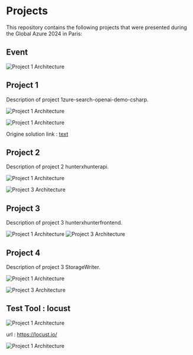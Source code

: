 # Projects

This repository contains the following projects that were presented during the Global Azure 2024 in Paris:


## Event 
![Project 1 Architecture](./Pictures/azug.png)


## Project 1

Description of project 1zure-search-openai-demo-csharp.

![Project 1 Architecture](./Pictures/ai.png)

![Project 1 Architecture](./Pictures/aiopen.png)

Origine solution link : [text](https://github.com/Azure-Samples/azure-search-openai-demo-csharp)

## Project 2

Description of project 2 hunterxhunterapi.

![Project 1 Architecture](./Pictures/backend.png)

![Project 3 Architecture](./architectures/2.png)



## Project 3

Description of project 3 hunterxhunterfrontend.

![Project 1 Architecture](./Pictures/writer.png)
![Project 3 Architecture](./architectures/10-1storage.png)



## Project 4

Description of project 3 StorageWriter.

![Project 1 Architecture](./Pictures/readfile.png)

![Project 3 Architecture](./architectures/10-1storage.png)


## Test Tool :  locust 

![Project 1 Architecture](./Pictures/readfile.png) 

url : https://locust.io/

![Project 1 Architecture](./Pictures/Running-a-load-test-in-Locust-2.png)




